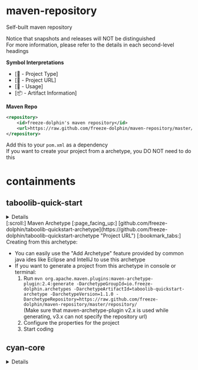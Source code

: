 # maven-repository
Self-built maven repository

Notice that snapshots and releases will NOT be distinguished  
For more information, please refer to the details in each second-level headings

**Symbol Interpretations**
- [:scroll: - Project Type]
- [:page_facing_up: - Project URL]
- [:bookmark_tabs: - Usage]
- [:package: - Artifact Information]

**Maven Repo**

```xml
<repository>
	<id>freeze-dolphin's maven repository</id>
	<url>https://raw.github.com/freeze-dolphin/maven-repository/master/repository</url>
</repository>
```
Add this to your `pom.xml` as a dependency  
If you want to create your project from a archetype, you DO NOT need to do this

# containments
## taboolib-quick-start
<details>
    <summary> Details </summary>
    
</details>
[:scroll:] Maven Archetype  
[:page_facing_up:] [github.com/freeze-dolphin/taboolib-quickstart-archetype](https://github.com/freeze-dolphin/taboolib-quickstart-archetype "Project URL")  
[:bookmark_tabs:] Creating from this archetype:  

- You can easily use the "Add Archetype" feature provided by common java ides like Eclipse and IntelliJ to use this archetype
- If you want to generate a project from this archetype in console or terminal: 
  1. Run `mvn org.apache.maven.plugins:maven-archetype-plugin:2.4:generate -DarchetypeGroupId=io.freeze-dolphin.archetypes -DarchetypeArtifactId=taboolib-quickstart-archetype -DarchetypeVersion=1.1.0 -DarchetypeRepository=https://raw.github.com/freeze-dolphin/maven-repository/master/repository/`  
  (Make sure that maven-archetype-plugin v2.x is used while generating, v3.x can not specify the repository url)
  2. Configure the properties for the project
  3. Start coding
</details>

## cyan-core

<details><summary>Details</summary>
[:scroll:] Lib  
[:page_facing_up:] [github.com/freeze-dolphin/CyanCore](https://github.com/freeze-dolphin/CyanCore "Project URL")  
[:bookmark_tabs:] Adding as a dependency: 

```xml
<dependency>
	<groupId>io.freeze-dolphin</groupId>
	<artifactId>cyan-core</artifactId>
	<version>1.0.0</version>
	<scope>`provided`</scope>
</dependency>
```

</details>

